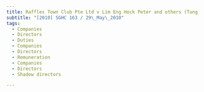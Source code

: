 ```yaml
---
title: Raffles Town Club Pte Ltd v Lim Eng Hock Peter and others (Tung Yu-Lien Margaret and 
subtitle: "[2010] SGHC 163 / 29\_May\_2010"
tags:
  - Companies
  - Directors
  - Duties
  - Companies
  - Directors
  - Remuneration
  - Companies
  - Directors
  - Shadow directors

---
```


